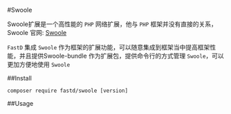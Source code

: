 #Swoole

Swoole扩展是一个高性能的 `PHP` 网络扩展，他与 `PHP` 框架并没有直接的关系，Swoole 官网: [Swoole](http://swoole.com)

`FastD` 集成 `Swoole` 作为框架的扩展功能，可以随意集成到框架当中提高框架性能，并且提供Swoole-bundle 作为扩展包，提供命令行的方式管理 `Swoole`，可以更加方便地使用 `Swoole` 

##Install

```
composer require fastd/swoole [version]
```

##Usage

```

```